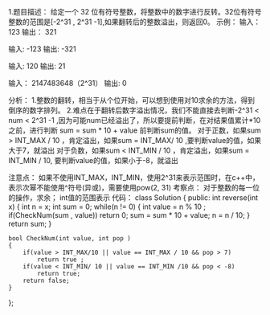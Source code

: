 1.题目描述：
给定一个 32 位有符号整数，将整数中的数字进行反转。32位有符号整数的范围是[-2^31 , 2^31 -1],如果翻转后的整数溢出，则返回0。
示例：
输入： 123 
输出： 321 

输入:  -123 
输出:  -321 

输入:  120 
输出: 21 

输入： 2147483648（2^31）
输出: 0

分析： 
1.整数的翻转，相当于从个位开始，可以想到使用对10求余的方法，得到倒序的数字排列。
2.难点在于翻转后数字溢出情况，我们不能直接去判断-2^31 < num < 2^31 -1 ,因为可能num已经溢出了，所以要提前判断，在对结果值累计*10之前，进行判断
sum = sum * 10 + value 前判断sum的值。
对于正数，如果sum > INT_MAX / 10 ，肯定溢出，如果sum = INT_MAX/ 10 ,要判断value的值，如果大于7，就溢出
对于负数，如果sum < INT_MIN / 10 ，肯定溢出，如果sum = INT_MIN / 10, 要判断value的值，如果小于-8，就溢出

注意点： 如果不使用INT_MAX，INT_MIN，使用2^31来表示范围时，在c++中，表示次幂不能使用^符号(异或)，需要使用pow(2, 31)
考察点： 对于整数的每一位的操作，求余； int值的范围表示
代码：
class Solution {
public:
    int reverse(int x) {
        int n = x;
        int sum = 0;
        while(n != 0)
        {
            int value = n % 10 ;
            if(CheckNum(sum , value))
                return 0;
            sum = sum * 10 + value;
            n = n / 10;
        }
        return sum;
    }
    
    bool CheckNum(int value, int pop )
    {
        if(value > INT_MAX/10 || value == INT_MAX / 10 && pop > 7)
            return true ;
        if(value < INT_MIN/ 10 || value == INT_MIN /10 && pop < -8)
            return true;
        return false;
    }
};



